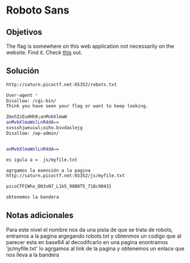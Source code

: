 # Roboto Sans

## Objetivos
The flag is somewhere on this web application not necessarily on the website. Find it. Check [this](http://saturn.picoctf.net:65352/) out.


## Solución 
```bash
http://saturn.picoctf.net:65352/robots.txt

User-agent *
Disallow: /cgi-bin/
Think you have seen your flag or want to keep looking.

ZmxhZzEudHh0;anMvbXlmaW
anMvbXlmaWxlLnR4dA==
svssshjweuiwl;oiho.bsvdaslejg
Disallow: /wp-admin/


anMvbXlmaWxlLnR4dA==

es igula a =  js/myfile.txt

agrgamos la exensión a la pagina 
http://saturn.picoctf.net:65352/js/myfile.txt

picoCTF{Who_D03sN7_L1k5_90B0T5_718c9043}

obtenemos la bandera 
```

## Notas adicionales 

Para este nivel el nombre nos da una pista de que se trata de robots, entramos a la pagina argegando robots.txt y obtenmos un codigo que al parecer esta en base64 al decodifcarlo en una pagina enontramos  'js/myfile.txt' lo agrgamos al link de la pagina y obtenemos un enlace que nos lleva a la bandera 